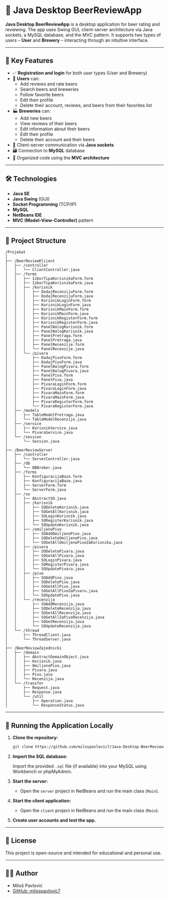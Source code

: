 # 🍺 Java Desktop BeerReviewApp

**Java Desktop BeerReviewApp** is a desktop application for beer rating and reviewing. The app uses Swing GUI, client-server architecture via Java sockets, a MySQL database, and the MVC pattern. It supports two types of users – **User** and **Brewery** – interacting through an intuitive interface.

---

## 🧩 Key Features

- ✅ **Registration and login** for both user types (User and Brewery)
- 🧾 **Users** can:
  - Add reviews and rate beers
  - Search beers and breweries
  - Follow favorite beers
  - Edit their profile
  - Delete their account, reviews, and beers from their favorites list
- 🏭 **Breweries** can:
  - Add new beers
  - View reviews of their beers
  - Edit information about their beers
  - Edit their profile
  - Delete their account and their beers
- 🔗 Client-server communication via **Java sockets**
- 🗃 Connection to **MySQL** database
- 🧠 Organized code using the **MVC architecture**

---

## 🛠 Technologies

- **Java SE**
- **Java Swing** (GUI)
- **Socket Programming** (TCP/IP)
- **MySQL**
- **NetBeans IDE**
- **MVC (Model-View-Controller)** pattern

---

## 📁 Project Structure

```
/Projekat
│
├── /BeerReviewKlijent
│   ├── /controller
│   │   └── ClientController.java
│   ├── /forms
│   │   ├── IzborTipaKorisnikaForm.form
│   │   ├── IzborTipaKorisnikaForm.java
│   │   ├── /korisnik
│   │   │   ├── DodajRecenzijuForm.form
│   │   │   ├── DodajRecenzijuForm.java
│   │   │   ├── KorisnikLoginForm.form
│   │   │   ├── KorisnikLoginForm.java
│   │   │   ├── KorisnikMainForm.form
│   │   │   ├── KorisnikMainForm.java
│   │   │   ├── KorisnikRegisterForm.form
│   │   │   ├── KorisnikRegisterForm.java
│   │   │   ├── PanelNalogKorisnik.form
│   │   │   ├── PanelNalogKorisnik.java
│   │   │   ├── PanelPretraga.form
│   │   │   ├── PanelPretraga.java
│   │   │   ├── PanelRecenzije.form
│   │   │   └── PanelRecenzije.java
│   │   └── /pivara
│   │       ├── DodajPivoForm.form
│   │       ├── DodajPivoForm.java
│   │       ├── PanelNalogPivara.form
│   │       ├── PanelNalogPivara.java
│   │       ├── PanelPiva.form
│   │       ├── PanelPiva.java
│   │       ├── PivaraLoginForm.form
│   │       ├── PivaraLoginForm.java
│   │       ├── PivaraMainForm.form
│   │       ├── PivaraMainForm.java
│   │       ├── PivaraRegisterForm.form
│   │       └── PivaraRegisterForm.java
│   ├── /models
│   │   ├── TableModelPretraga.java
│   │   └── TableModelRecenzije.java
│   ├── /service
│   │   ├── KorisnikService.java
│   │   └── PivaraService.java
│   └── /session
│       └── Session.java
│
├── /BeerReviewServer
│   ├── /controller
│   │   └── ServerController.java
│   ├── /db
│   │   └── DBBroker.java
│   ├── /forms
│   │   ├── KonfiguracijaBaze.form
│   │   ├── KonfiguracijaBaze.java
│   │   ├── ServerForm.form
│   │   └── ServerForm.java
│   ├── /so
│   │   ├── AbstractSO.java
│   │   ├── /korisnik
│   │   │   ├── SODeleteKorisnik.java
│   │   │   ├── SOGetAllKorisnik.java
│   │   │   ├── SOLoginKorisnik.java
│   │   │   ├── SORegisterKorisnik.java
│   │   │   └── SOUpdateKorisnik.java
│   │   ├── /omiljenoPivo
│   │   │   ├── SOAddOmiljenoPivo.java
│   │   │   ├── SODeleteOmiljenoPivo.java
│   │   │   └── SOGetAllOmiljenoPivoZaKorisnika.java
│   │   ├── /pivara
│   │   │   ├── SODeletePivara.java
│   │   │   ├── SOGetAllPivara.java
│   │   │   ├── SOLoginPivara.java
│   │   │   ├── SORegisterPivara.java
│   │   │   └── SOUpdatePivara.java
│   │   ├── /pivo
│   │   │   ├── SOAddPivo.java
│   │   │   ├── SODeletePivo.java
│   │   │   ├── SOGetAllPivo.java
│   │   │   ├── SOGetAllPivoZaPivaru.java
│   │   │   └── SOUpdatePivo.java
│   │   └── /recenzija
│   │       ├── SOAddRecenzija.java
│   │       ├── SODeleteRecenzija.java
│   │       ├── SOGetAllRecenzija.java
│   │       ├── SOGetAllZaPivoRecenzija.java
│   │       ├── SOGetRecenzija.java
│   │       └── SOUpdateRecenzija.java
│   └── /thread
│       ├── ThreadClient.java
│       └── ThreadServer.java
│
├── /BeerReviewZajednicki
│   ├── /domain
│   │   ├── AbstractDomainObject.java
│   │   ├── Korisnik.java
│   │   ├── OmiljenoPivo.java
│   │   ├── Pivara.java
│   │   ├── Pivo.java
│   │   └── Recenzija.java
│   └── /transfer
│       ├── Request.java
│       ├── Response.java
│       └── /util
│           ├── Operation.java
│           └── ResponseStatus.java
```

---

## 🧪 Running the Application Locally

1. **Clone the repository:**

   ```bash
   git clone https://github.com/milospavlovic7/Java-Desktop-BeerReviewApp.git
   ```

2. **Import the SQL database:**

   Import the provided `.sql` file (if available) into your MySQL using Workbench or phpMyAdmin.

3. **Start the server:**

   - Open the `server` project in NetBeans and run the main class (`Main`).

4. **Start the client application:**

   - Open the `client` project in NetBeans and run the main class (`Main`).

5. **Create user accounts and test the app.**

---

## 📄 License

This project is open-source and intended for educational and personal use.

---

## 👨‍💻 Author

- Miloš Pavlović  
- [GitHub: milospavlovic7](https://github.com/milospavlovic7)

